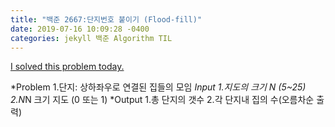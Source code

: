 ```yaml
---
title: "백준 2667:단지번호 붙이기 (Flood-fill)"
date: 2019-07-16 10:09:28 -0400
categories: jekyll 백준 Algorithm TIL
---
```


[I solved this problem today.](https://www.acmicpc.net/problem/2667)

*Problem
  1.단지: 상하좌우로 연결된 집들의 모임
*Input
  1.지도의 크기 N (5~25)
  2.N*N 크기 지도 (0 또는 1)
*Output
  1.총 단지의 갯수
  2.각 단지내 집의 수(오름차순 출력)
